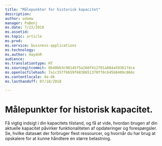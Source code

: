 ```yaml
---
title: "Målepunkter for historisk kapacitet"
description: 
author: adamw
manager: PaBenj
ms.date: 7/22/2018
ms.assetid: 
ms.topic: article
ms.prod: 
ms.service: business-applications
ms.technology: 
ms.author: HaydnR
audience: 
ms.translationtype: HT
ms.sourcegitcommit: 0b40bb3c98145f5a260f412701a884a5936174ce
ms.openlocfilehash: 7a1c35ff6b59f6838651370ff8c645b8409c866c
ms.contentlocale: da-dk
ms.lasthandoff: 07/18/2018

---
```

#  <a name="historical-capacity-metrics"></a>Målepunkter for historisk kapacitet.

Få vigtig indsigt i din kapacitets tilstand, og få at vide, hvordan brugen af din aktuelle kapacitet påvirker funktionaliteten af opdateringer og forespørgsler. Se, hvilke datasæt der forbruger flest ressourcer, og hvornår du har brug at opskalere for at kunne håndtere en større belastning.

